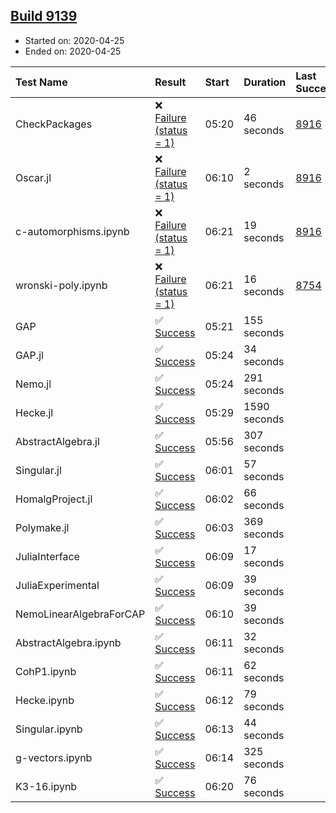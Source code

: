 ## [Build 9139](https://oscarci.mathematik.uni-kl.de/job/oscar/9139/)

* Started on: 2020-04-25
* Ended on: 2020-04-25

| Test Name    | Result | Start | Duration | Last Success | First Failure |
|:-------------|:-------|:------|:---------|:-------------|:--------------|
| CheckPackages | ❌ [Failure (status = 1)](https://oscarci.mathematik.uni-kl.de/job/oscar/9139/artifact/logs/build-9139/CheckPackages.log) | 05:20 | 46 seconds | [8916](https://oscarci.mathematik.uni-kl.de/job/oscar/8916/) | [8920](https://oscarci.mathematik.uni-kl.de/job/oscar/8920/) |
| Oscar.jl | ❌ [Failure (status = 1)](https://oscarci.mathematik.uni-kl.de/job/oscar/9139/artifact/logs/build-9139/Oscar.jl.log) | 06:10 | 2 seconds | [8916](https://oscarci.mathematik.uni-kl.de/job/oscar/8916/) | [8920](https://oscarci.mathematik.uni-kl.de/job/oscar/8920/) |
| c-automorphisms.ipynb | ❌ [Failure (status = 1)](https://oscarci.mathematik.uni-kl.de/job/oscar/9139/artifact/logs/build-9139/c-automorphisms.ipynb.log) | 06:21 | 19 seconds | [8916](https://oscarci.mathematik.uni-kl.de/job/oscar/8916/) | [8920](https://oscarci.mathematik.uni-kl.de/job/oscar/8920/) |
| wronski-poly.ipynb | ❌ [Failure (status = 1)](https://oscarci.mathematik.uni-kl.de/job/oscar/9139/artifact/logs/build-9139/wronski-poly.ipynb.log) | 06:21 | 16 seconds | [8754](https://oscarci.mathematik.uni-kl.de/job/oscar/8754/) | [8755](https://oscarci.mathematik.uni-kl.de/job/oscar/8755/) |
| GAP | ✅ [Success](https://oscarci.mathematik.uni-kl.de/job/oscar/9139/artifact/logs/build-9139/GAP.log) | 05:21 | 155 seconds |  |  |
| GAP.jl | ✅ [Success](https://oscarci.mathematik.uni-kl.de/job/oscar/9139/artifact/logs/build-9139/GAP.jl.log) | 05:24 | 34 seconds |  |  |
| Nemo.jl | ✅ [Success](https://oscarci.mathematik.uni-kl.de/job/oscar/9139/artifact/logs/build-9139/Nemo.jl.log) | 05:24 | 291 seconds |  |  |
| Hecke.jl | ✅ [Success](https://oscarci.mathematik.uni-kl.de/job/oscar/9139/artifact/logs/build-9139/Hecke.jl.log) | 05:29 | 1590 seconds |  |  |
| AbstractAlgebra.jl | ✅ [Success](https://oscarci.mathematik.uni-kl.de/job/oscar/9139/artifact/logs/build-9139/AbstractAlgebra.jl.log) | 05:56 | 307 seconds |  |  |
| Singular.jl | ✅ [Success](https://oscarci.mathematik.uni-kl.de/job/oscar/9139/artifact/logs/build-9139/Singular.jl.log) | 06:01 | 57 seconds |  |  |
| HomalgProject.jl | ✅ [Success](https://oscarci.mathematik.uni-kl.de/job/oscar/9139/artifact/logs/build-9139/HomalgProject.jl.log) | 06:02 | 66 seconds |  |  |
| Polymake.jl | ✅ [Success](https://oscarci.mathematik.uni-kl.de/job/oscar/9139/artifact/logs/build-9139/Polymake.jl.log) | 06:03 | 369 seconds |  |  |
| JuliaInterface | ✅ [Success](https://oscarci.mathematik.uni-kl.de/job/oscar/9139/artifact/logs/build-9139/JuliaInterface.log) | 06:09 | 17 seconds |  |  |
| JuliaExperimental | ✅ [Success](https://oscarci.mathematik.uni-kl.de/job/oscar/9139/artifact/logs/build-9139/JuliaExperimental.log) | 06:09 | 39 seconds |  |  |
| NemoLinearAlgebraForCAP | ✅ [Success](https://oscarci.mathematik.uni-kl.de/job/oscar/9139/artifact/logs/build-9139/NemoLinearAlgebraForCAP.log) | 06:10 | 39 seconds |  |  |
| AbstractAlgebra.ipynb | ✅ [Success](https://oscarci.mathematik.uni-kl.de/job/oscar/9139/artifact/logs/build-9139/AbstractAlgebra.ipynb.log) | 06:11 | 32 seconds |  |  |
| CohP1.ipynb | ✅ [Success](https://oscarci.mathematik.uni-kl.de/job/oscar/9139/artifact/logs/build-9139/CohP1.ipynb.log) | 06:11 | 62 seconds |  |  |
| Hecke.ipynb | ✅ [Success](https://oscarci.mathematik.uni-kl.de/job/oscar/9139/artifact/logs/build-9139/Hecke.ipynb.log) | 06:12 | 79 seconds |  |  |
| Singular.ipynb | ✅ [Success](https://oscarci.mathematik.uni-kl.de/job/oscar/9139/artifact/logs/build-9139/Singular.ipynb.log) | 06:13 | 44 seconds |  |  |
| g-vectors.ipynb | ✅ [Success](https://oscarci.mathematik.uni-kl.de/job/oscar/9139/artifact/logs/build-9139/g-vectors.ipynb.log) | 06:14 | 325 seconds |  |  |
| K3-16.ipynb | ✅ [Success](https://oscarci.mathematik.uni-kl.de/job/oscar/9139/artifact/logs/build-9139/K3-16.ipynb.log) | 06:20 | 76 seconds |  |  |
